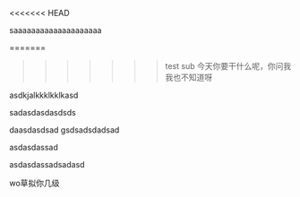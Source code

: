 <<<<<<< HEAD


saaaaaaaaaaaaaaaaaaaa



=======
>>>>>>> test sub
今天你要干什么呢，你问我 我也不知道呀

asdkjalkkklkklkasd



sadasdasdasdsds


daasdasdsad
gsdsadsdadsad



asdasdassad


asdasdassadsadasd


wo草拟你几级

